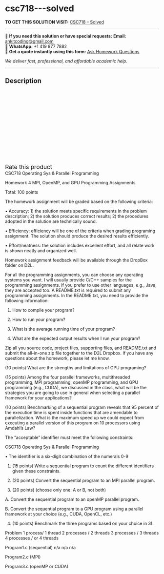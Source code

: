# csc718---solved
**TO GET THIS SOLUTION VISIT:** [CSC718 – Solved](https://www.ankitcodinghub.com/product/csc718-solved-4/)


---

📩 **If you need this solution or have special requests:** **Email:** ankitcoding@gmail.com  
📱 **WhatsApp:** +1 419 877 7882  
📄 **Get a quote instantly using this form:** [Ask Homework Questions](https://www.ankitcodinghub.com/services/ask-homework-questions/)

*We deliver fast, professional, and affordable academic help.*

---

<h2>Description</h2>



<div class="kk-star-ratings kksr-auto kksr-align-center kksr-valign-top" data-payload="{&quot;align&quot;:&quot;center&quot;,&quot;id&quot;:&quot;133619&quot;,&quot;slug&quot;:&quot;default&quot;,&quot;valign&quot;:&quot;top&quot;,&quot;ignore&quot;:&quot;&quot;,&quot;reference&quot;:&quot;auto&quot;,&quot;class&quot;:&quot;&quot;,&quot;count&quot;:&quot;0&quot;,&quot;legendonly&quot;:&quot;&quot;,&quot;readonly&quot;:&quot;&quot;,&quot;score&quot;:&quot;0&quot;,&quot;starsonly&quot;:&quot;&quot;,&quot;best&quot;:&quot;5&quot;,&quot;gap&quot;:&quot;4&quot;,&quot;greet&quot;:&quot;Rate this product&quot;,&quot;legend&quot;:&quot;0\/5 - (0 votes)&quot;,&quot;size&quot;:&quot;24&quot;,&quot;title&quot;:&quot;CSC718 -  Solved&quot;,&quot;width&quot;:&quot;0&quot;,&quot;_legend&quot;:&quot;{score}\/{best} - ({count} {votes})&quot;,&quot;font_factor&quot;:&quot;1.25&quot;}">

<div class="kksr-stars">

<div class="kksr-stars-inactive">
            <div class="kksr-star" data-star="1" style="padding-right: 4px">


<div class="kksr-icon" style="width: 24px; height: 24px;"></div>
        </div>
            <div class="kksr-star" data-star="2" style="padding-right: 4px">


<div class="kksr-icon" style="width: 24px; height: 24px;"></div>
        </div>
            <div class="kksr-star" data-star="3" style="padding-right: 4px">


<div class="kksr-icon" style="width: 24px; height: 24px;"></div>
        </div>
            <div class="kksr-star" data-star="4" style="padding-right: 4px">


<div class="kksr-icon" style="width: 24px; height: 24px;"></div>
        </div>
            <div class="kksr-star" data-star="5" style="padding-right: 4px">


<div class="kksr-icon" style="width: 24px; height: 24px;"></div>
        </div>
    </div>

<div class="kksr-stars-active" style="width: 0px;">
            <div class="kksr-star" style="padding-right: 4px">


<div class="kksr-icon" style="width: 24px; height: 24px;"></div>
        </div>
            <div class="kksr-star" style="padding-right: 4px">


<div class="kksr-icon" style="width: 24px; height: 24px;"></div>
        </div>
            <div class="kksr-star" style="padding-right: 4px">


<div class="kksr-icon" style="width: 24px; height: 24px;"></div>
        </div>
            <div class="kksr-star" style="padding-right: 4px">


<div class="kksr-icon" style="width: 24px; height: 24px;"></div>
        </div>
            <div class="kksr-star" style="padding-right: 4px">


<div class="kksr-icon" style="width: 24px; height: 24px;"></div>
        </div>
    </div>
</div>


<div class="kksr-legend" style="font-size: 19.2px;">
            <span class="kksr-muted">Rate this product</span>
    </div>
    </div>
CSC718 Operating Sys &amp; Parallel Programming

Homework 4 MPI, OpenMP, and GPU Programming Assignments

Total: 100 points

The homework assignment will be graded based on the following criteria:

• Accuracy: 1) the solution meets specific requirements in the problem description; 2) the solution produces correct results; 2) the procedures adopted in the solution are technically sound.

• Efficiency: efficiency will be one of the criteria when grading programing assignment. The solution should produce the desired results efficiently.

• Effort/neatness: the solution includes excellent effort, and all relate work is shown neatly and organized well.

Homework assignment feedback will be available through the DropBox folder on D2L.

For all the programming assignments, you can choose any operating systems you want. I will usually provide C/C++ samples for the programming assignments. If you prefer to use other languages, e.g., Java, they are accepted too. A README.txt is required to submit any programming assignments. In the README.txt, you need to provide the following information:

1) How to compile your program?

2) How to run your program?

3) What is the average running time of your program?

4) What are the expected output results when I run your program?

Zip all you source code, project files, supporting files, and README.txt and submit the all-in-one zip file together to the D2L Dropbox. If you have any questions about the homework, please let me know.

(10 points) What are the strengths and limitations of GPU programing?

(15 points) Among the four parallel frameworks, multithreaded programming, MPI programming, openMP programming, and GPU programming (e.g., CUDA), we discussed in the class, what will be the strategies you are going to use in general when selecting a parallel framework for your applications?

(10 points) Benchmarking of a sequential program reveals that 95 percent of the execution time is spent inside functions that are amendable to parallelization. What is the maximum speed up we could expect from executing a parallel version of this program on 10 processors using Amdahl’s Law?

The “acceptable” identifier must meet the following constraints:

CSC718 Operating Sys &amp; Parallel Programming

• The identifier is a six-digit combination of the numerals 0-9

1. (15 points) Write a sequential program to count the different identifiers given these constraints.

2. (20 points) Convert the sequential program to an MPI parallel program.

3. (20 points) (choose only one: A or B, not both)

A. Convert the sequential program to an openMP parallel program.

B. Convert the sequential program to a GPU program using a parallel framework at your choice (e.g., CUDA, OpenCL, etc.)

4. (10 points) Benchmark the three programs based on your choice in 3).

Problem 1 process/ 1 thread 2 processes / 2 threads 3 processes / 3 threads 4 processes / or 4 threads

Program1.c (sequential) n/a n/a n/a

Program2.c (MPI)

Program3.c (openMP or CUDA)
